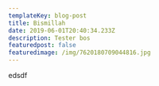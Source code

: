 ```yaml
---
templateKey: blog-post
title: Bismillah
date: 2019-06-01T20:40:34.233Z
description: Tester bos
featuredpost: false
featuredimage: /img/7620180709044816.jpg
---
```

edsdf
